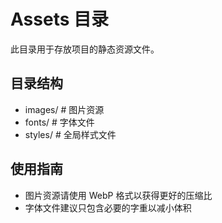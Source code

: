 # Assets 目录

此目录用于存放项目的静态资源文件。

## 目录结构

- images/ # 图片资源
- fonts/ # 字体文件
- styles/ # 全局样式文件

## 使用指南

- 图片资源请使用 WebP 格式以获得更好的压缩比
- 字体文件建议只包含必要的字重以减小体积
